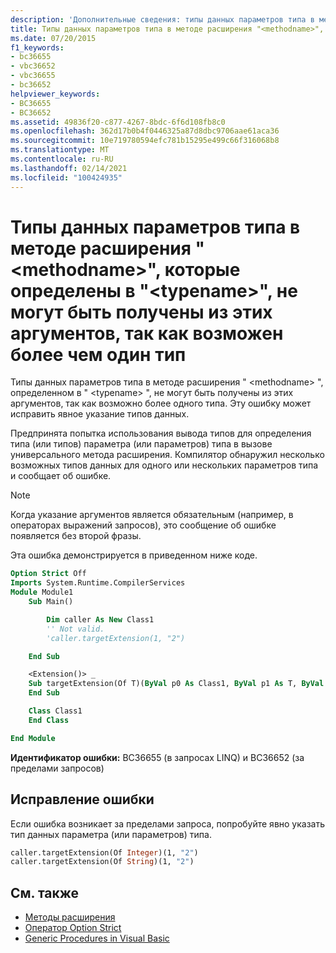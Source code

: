 ```yaml
---
description: 'Дополнительные сведения: типы данных параметров типа в методе расширения " <methodname> ", определенном в " <typename> ", не могут быть получены из этих аргументов, так как возможна более чем один тип'
title: Типы данных параметров типа в методе расширения "<methodname>", которые определены в "<typename>", не могут быть получены из этих аргументов, так как возможен более чем один тип
ms.date: 07/20/2015
f1_keywords:
- bc36655
- vbc36652
- vbc36655
- bc36652
helpviewer_keywords:
- BC36655
- BC36652
ms.assetid: 49836f20-c877-4267-8bdc-6f6d108fb8c0
ms.openlocfilehash: 362d17b0b4f0446325a87d8dbc9706aae61aca36
ms.sourcegitcommit: 10e719780594efc781b15295e499c66f316068b8
ms.translationtype: MT
ms.contentlocale: ru-RU
ms.lasthandoff: 02/14/2021
ms.locfileid: "100424935"
---
```

# <a name="data-types-of-the-type-parameters-in-extension-method-methodname-defined-in-typename-cannot-be-inferred-from-these-arguments-because-more-than-one-type-is-possible"></a>Типы данных параметров типа в методе расширения "\<methodname>", которые определены в "\<typename>", не могут быть получены из этих аргументов, так как возможен более чем один тип

Типы данных параметров типа в методе расширения " \<methodname> ", определенном в " \<typename> ", не могут быть получены из этих аргументов, так как возможно более одного типа. Эту ошибку может исправить явное указание типов данных.

Предпринята попытка использования вывода типов для определения типа (или типов) параметра (или параметров) типа в вызове универсального метода расширения. Компилятор обнаружил несколько возможных типов данных для одного или нескольких параметров типа и сообщает об ошибке.

> [!NOTE]
> Когда указание аргументов является обязательным (например, в операторах выражений запросов), это сообщение об ошибке появляется без второй фразы.

Эта ошибка демонстрируется в приведенном ниже коде.

```vb
Option Strict Off
Imports System.Runtime.CompilerServices
Module Module1
    Sub Main()

        Dim caller As New Class1
        '' Not valid.
        'caller.targetExtension(1, "2")

    End Sub

    <Extension()> _
    Sub targetExtension(Of T)(ByVal p0 As Class1, ByVal p1 As T, ByVal p2 As T)
    End Sub

    Class Class1
    End Class

End Module
```

**Идентификатор ошибки:** BC36655 (в запросах LINQ) и BC36652 (за пределами запросов)

## <a name="to-correct-this-error"></a>Исправление ошибки

Если ошибка возникает за пределами запроса, попробуйте явно указать тип данных параметра (или параметров) типа.

```vb
caller.targetExtension(Of Integer)(1, "2")
caller.targetExtension(Of String)(1, "2")
```

## <a name="see-also"></a>См. также

- [Методы расширения](../programming-guide/language-features/procedures/extension-methods.md)
- [Оператор Option Strict](../language-reference/statements/option-strict-statement.md)
- [Generic Procedures in Visual Basic](../programming-guide/language-features/data-types/generic-procedures.md)
